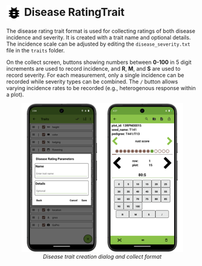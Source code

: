 <img ref="disease" style="vertical-align: middle;" src="_static/icons/formats/bug.png" width="40px"> Disease RatingTrait
======================================================================

The disease rating trait format is used for collecting ratings of both disease incidence and severity.
It is created with a trait name and optional details.
The incidence scale can be adjusted by editing the `disease_severity.txt` file in the `traits` folder.

On the collect screen, buttons showing numbers between **0-100** in 5 digit increments are used to record incidence, and **R**, **M**, and **S** are used to record severity.
For each measurement, only a single incidence can be recorded while severity types can be combined.
The `/` button allows varying incidence rates to be recorded (e.g., heterogenous response within a plot).

<figure align="center" class="image">
  <img src="_static/images/traits/formats/disease_format_joined.png" width="700px"> 
  <figcaption><i>Disease trait creation dialog and collect format</i></figcaption> 
</figure>
